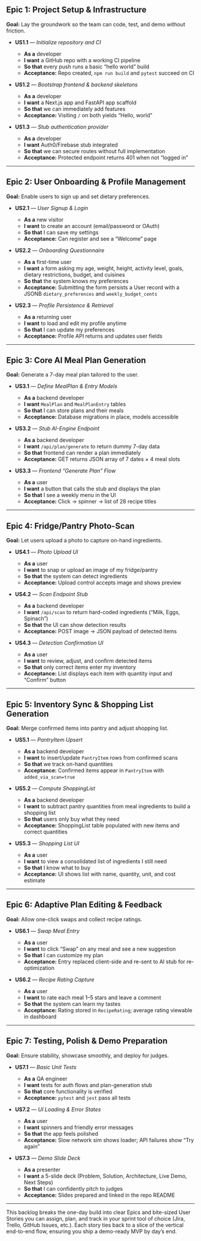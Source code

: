 ## Epic 1: Project Setup & Infrastructure

**Goal:** Lay the groundwork so the team can code, test, and demo without friction.

* **US1.1** — *Initialize repository and CI*

  * **As a** developer
  * **I want** a GitHub repo with a working CI pipeline
  * **So that** every push runs a basic “hello world” build
  * **Acceptance:** Repo created, `npm run build` and `pytest` succeed on CI

* **US1.2** — *Bootstrap frontend & backend skeletons*

  * **As a** developer
  * **I want** a Next.js app and FastAPI app scaffold
  * **So that** we can immediately add features
  * **Acceptance:** Visiting `/` on both yields “Hello, world”

* **US1.3** — *Stub authentication provider*

  * **As a** developer
  * **I want** Auth0/Firebase stub integrated
  * **So that** we can secure routes without full implementation
  * **Acceptance:** Protected endpoint returns 401 when not “logged in”

---

## Epic 2: User Onboarding & Profile Management

**Goal:** Enable users to sign up and set dietary preferences.

* **US2.1** — *User Signup & Login*

  * **As a** new visitor
  * **I want** to create an account (email/password or OAuth)
  * **So that** I can save my settings
  * **Acceptance:** Can register and see a “Welcome” page

* **US2.2** — *Onboarding Questionnaire*

  * **As a** first-time user
  * **I want** a form asking my age, weight, height, activity level, goals, dietary restrictions, budget, and cuisines
  * **So that** the system knows my preferences
  * **Acceptance:** Submitting the form persists a User record with a JSONB `dietary_preferences` and `weekly_budget_cents`

* **US2.3** — *Profile Persistence & Retrieval*

  * **As a** returning user
  * **I want** to load and edit my profile anytime
  * **So that** I can update my preferences
  * **Acceptance:** Profile API returns and updates user fields

---

## Epic 3: Core AI Meal Plan Generation

**Goal:** Generate a 7-day meal plan tailored to the user.

* **US3.1** — *Define MealPlan & Entry Models*

  * **As a** backend developer
  * **I want** `MealPlan` and `MealPlanEntry` tables
  * **So that** I can store plans and their meals
  * **Acceptance:** Database migrations in place, models accessible

* **US3.2** — *Stub AI-Engine Endpoint*

  * **As a** backend developer
  * **I want** `/api/plan/generate` to return dummy 7-day data
  * **So that** frontend can render a plan immediately
  * **Acceptance:** GET returns JSON array of 7 dates × 4 meal slots

* **US3.3** — *Frontend “Generate Plan” Flow*

  * **As a** user
  * **I want** a button that calls the stub and displays the plan
  * **So that** I see a weekly menu in the UI
  * **Acceptance:** Click → spinner → list of 28 recipe titles

---

## Epic 4: Fridge/Pantry Photo-Scan

**Goal:** Let users upload a photo to capture on-hand ingredients.

* **US4.1** — *Photo Upload UI*

  * **As a** user
  * **I want** to snap or upload an image of my fridge/pantry
  * **So that** the system can detect ingredients
  * **Acceptance:** Upload control accepts image and shows preview

* **US4.2** — *Scan Endpoint Stub*

  * **As a** backend developer
  * **I want** `/api/scan` to return hard-coded ingredients (“Milk, Eggs, Spinach”)
  * **So that** the UI can show detection results
  * **Acceptance:** POST image → JSON payload of detected items

* **US4.3** — *Detection Confirmation UI*

  * **As a** user
  * **I want** to review, adjust, and confirm detected items
  * **So that** only correct items enter my inventory
  * **Acceptance:** List displays each item with quantity input and “Confirm” button

---

## Epic 5: Inventory Sync & Shopping List Generation

**Goal:** Merge confirmed items into pantry and adjust shopping list.

* **US5.1** — *PantryItem Upsert*

  * **As a** backend developer
  * **I want** to insert/update `PantryItem` rows from confirmed scans
  * **So that** we track on-hand quantities
  * **Acceptance:** Confirmed items appear in `PantryItem` with `added_via_scan=true`

* **US5.2** — *Compute ShoppingList*

  * **As a** backend developer
  * **I want** to subtract pantry quantities from meal ingredients to build a shopping list
  * **So that** users only buy what they need
  * **Acceptance:** ShoppingList table populated with new items and correct quantities

* **US5.3** — *Shopping List UI*

  * **As a** user
  * **I want** to view a consolidated list of ingredients I still need
  * **So that** I know what to buy
  * **Acceptance:** UI shows list with name, quantity, unit, and cost estimate

---

## Epic 6: Adaptive Plan Editing & Feedback

**Goal:** Allow one-click swaps and collect recipe ratings.

* **US6.1** — *Swap Meal Entry*

  * **As a** user
  * **I want** to click “Swap” on any meal and see a new suggestion
  * **So that** I can customize my plan
  * **Acceptance:** Entry replaced client-side and re-sent to AI stub for re-optimization

* **US6.2** — *Recipe Rating Capture*

  * **As a** user
  * **I want** to rate each meal 1–5 stars and leave a comment
  * **So that** the system can learn my tastes
  * **Acceptance:** Rating stored in `RecipeRating`; average rating viewable in dashboard

---

## Epic 7: Testing, Polish & Demo Preparation

**Goal:** Ensure stability, showcase smoothly, and deploy for judges.

* **US7.1** — *Basic Unit Tests*

  * **As a** QA engineer
  * **I want** tests for auth flows and plan-generation stub
  * **So that** core functionality is verified
  * **Acceptance:** `pytest` and `jest` pass all tests

* **US7.2** — *UI Loading & Error States*

  * **As a** user
  * **I want** spinners and friendly error messages
  * **So that** the app feels polished
  * **Acceptance:** Slow network sim shows loader; API failures show “Try again”

* **US7.3** — *Demo Slide Deck*

  * **As a** presenter
  * **I want** a 5-slide deck (Problem, Solution, Architecture, Live Demo, Next Steps)
  * **So that** I can confidently pitch to judges
  * **Acceptance:** Slides prepared and linked in the repo README

---

This backlog breaks the one-day build into clear Epics and bite-sized User Stories you can assign, plan, and track in your sprint tool of choice (Jira, Trello, GitHub Issues, etc.). Each story ties back to a slice of the vertical end-to-end flow, ensuring you ship a demo-ready MVP by day’s end.
